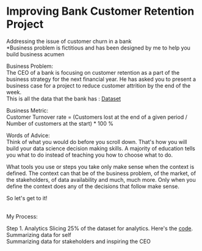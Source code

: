 # Improving Bank Customer Retention Project
Addressing the issue of customer churn in a bank <br>
*Business problem is fictitious and has been designed by me to help you build business acumen

Business Problem: <br>
The CEO of a bank is focusing on customer retention as a part of the business strategy for the next financial year. He has asked you to present a business case for a project to reduce customer attrition by the end of the week. <br>
This is all the data that the bank has : [Dataset](https://www.kaggle.com/adammaus/predicting-churn-for-bank-customers)<br>

Business Metric: <br>
Customer Turnover rate = 
(Customers lost at the end of a given period / Number of customers at the start) * 100 % <br>

Words of Advice: <br>
Think of what you would do before you scroll down. That's how you will build your data science decision making skills. A majority of education tells you what to do instead of teaching you how to choose what to do.<br>

What tools you use or steps you take only make sense when the context is defined. The context can that be of the business problem, of the market, of the stakeholders, of data availability and much, much more. Only when you define the context does any of the decisions that follow make sense. <br>

So let's get to it! <br><br>

My Process: <br>

Step 1. Analytics
Slicing 25% of the dataset for analytics. Here's the [code](https://github.com/mehtamishah/Bank-Customer-Churn/blob/main/Dividing_the_dataset.ipynb). <br>
Summarizing data for self <br>
Summarizing data for stakeholders and inspiring the CEO
